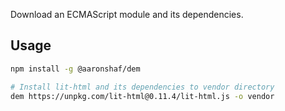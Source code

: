 Download an ECMAScript module and its dependencies.

## Usage

```bash
npm install -g @aaronshaf/dem

# Install lit-html and its dependencies to vendor directory
dem https://unpkg.com/lit-html@0.11.4/lit-html.js -o vendor
```

